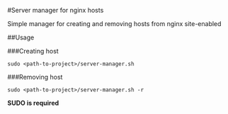 #Server manager for nginx hosts

Simple manager for creating and removing hosts from nginx site-enabled

##Usage

###Creating host

	sudo <path-to-project>/server-manager.sh

###Removing host

	sudo <path-to-project>/server-manager.sh -r

**SUDO is required**